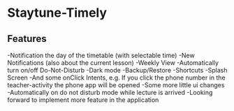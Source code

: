 # Staytune-Timely

## Features
-Notification the day of the timetable (with selectable time)
-New Notifications (also about the current lesson)
-Weekly View
-Automatically turn on/off Do-Not-Disturb
-Dark mode
-Backup/Restore
-Shortcuts
-Splash Screen
-And some onClick Intents, e.g. If you click the phone number in the teacher-activity the phone app will be opened
-Some more little ui changes
-Automatically on do not disturb mode while lecture is arrived
-Looking forward to implement more feature in the application

